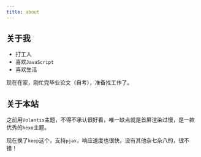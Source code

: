 ```yaml
---
title: about
---
```




## 关于我

- 打工人
- 喜欢`JavaScript`
- 喜欢生活

现在在家，刚忙完毕业论文（自考），准备找工作了。



## 关于本站

之前用`Volantis`主题，不得不承认很好看，唯一缺点就是首屏渲染过慢，是一款优秀的`hexo`主题。

现在换了`keep`这个，支持`pjax`，响应速度也很快，没有其他杂七杂八的，很不错！



